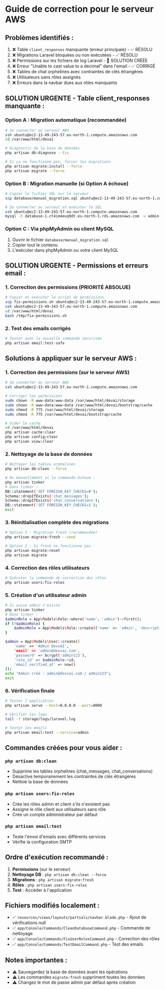 # Guide de correction pour le serveur AWS

## Problèmes identifiés :
1. ❌ Table `client_responses` manquante (erreur principale) - ✅ RÉSOLU
2. ❌ Migrations Laravel bloquées ou non exécutées - ✅ RÉSOLU
3. ❌ Permissions sur les fichiers de log Laravel - 🔧 SOLUTION CRÉÉE
4. ❌ Erreur "Unable to cast value to a decimal" dans l'email - ✅ CORRIGÉ
5. ❌ Tables de chat orphelines avec contraintes de clés étrangères
6. ❌ Utilisateurs sans rôles assignés
7. ❌ Erreurs dans la navbar dues aux rôles manquants

## SOLUTION URGENTE - Table client_responses manquante :

### Option A : Migration automatique (recommandée)
```bash
# Se connecter au serveur AWS
ssh ubuntu@ec2-13-49-243-57.eu-north-1.compute.amazonaws.com
cd /var/www/html/devai

# Diagnostic de la base de données
php artisan db:diagnose --fix

# Si ça ne fonctionne pas, forcer les migrations
php artisan migrate:install --force
php artisan migrate --force
```

### Option B : Migration manuelle (si Option A échoue)
```bash
# Copier le fichier SQL sur le serveur
scp database/manual_migration.sql ubuntu@ec2-13-49-243-57.eu-north-1.compute.amazonaws.com:/tmp/

# Se connecter au serveur et exécuter le SQL
ssh ubuntu@ec2-13-49-243-57.eu-north-1.compute.amazonaws.com
mysql -h database-1.ct4im4euq9dt.eu-north-1.rds.amazonaws.com -u admin -p devsai < /tmp/manual_migration.sql
```

### Option C : Via phpMyAdmin ou client MySQL
1. Ouvrir le fichier `database/manual_migration.sql`
2. Copier tout le contenu
3. L'exécuter dans phpMyAdmin ou votre client MySQL

## SOLUTION URGENTE - Permissions et erreurs email :

### 1. Correction des permissions (PRIORITÉ ABSOLUE)
```bash
# Copier et exécuter le script de permissions
scp fix-permissions.sh ubuntu@ec2-13-49-243-57.eu-north-1.compute.amazonaws.com:/tmp/
ssh ubuntu@ec2-13-49-243-57.eu-north-1.compute.amazonaws.com
cd /var/www/html/devai
bash /tmp/fix-permissions.sh
```

### 2. Test des emails corrigés
```bash
# Tester avec la nouvelle commande sécurisée
php artisan email:test-safe
```

## Solutions à appliquer sur le serveur AWS :

### 1. Correction des permissions (sur le serveur AWS)
```bash
# Se connecter au serveur AWS
ssh ubuntu@ec2-13-49-243-57.eu-north-1.compute.amazonaws.com

# Corriger les permissions
sudo chown -R www-data:www-data /var/www/html/devai/storage
sudo chown -R www-data:www-data /var/www/html/devai/bootstrap/cache
sudo chmod -R 775 /var/www/html/devai/storage
sudo chmod -R 775 /var/www/html/devai/bootstrap/cache

# Vider le cache
cd /var/www/html/devai
php artisan cache:clear
php artisan config:clear
php artisan view:clear
```

### 2. Nettoyage de la base de données
```bash
# Nettoyer les tables orphelines
php artisan db:clean --force

# Ou manuellement si la commande échoue :
php artisan tinker
# Dans tinker :
DB::statement('SET FOREIGN_KEY_CHECKS=0');
Schema::dropIfExists('chat_messages');
Schema::dropIfExists('chat_conversations');
DB::statement('SET FOREIGN_KEY_CHECKS=1');
exit
```

### 3. Réinitialisation complète des migrations
```bash
# Option 1 : Migration fresh (recommandée)
php artisan migrate:fresh --seed

# Option 2 : Si fresh ne fonctionne pas
php artisan migrate:reset
php artisan migrate
```

### 4. Correction des rôles utilisateurs
```bash
# Exécuter la commande de correction des rôles
php artisan users:fix-roles
```

### 5. Création d'un utilisateur admin
```bash
# Si aucun admin n'existe
php artisan tinker
# Dans tinker :
$adminRole = App\Models\Role::where('name', 'admin')->first();
if (!$adminRole) {
    $adminRole = App\Models\Role::create(['name' => 'admin', 'description' => 'Administrateur']);
}

$admin = App\Models\User::create([
    'name' => 'Admin DevsAI',
    'email' => 'admin@devsai.com',
    'password' => bcrypt('admin123'),
    'role_id' => $adminRole->id,
    'email_verified_at' => now()
]);
echo "Admin créé : admin@devsai.com / admin123";
exit
```

### 6. Vérification finale
```bash
# Tester l'application
php artisan serve --host=0.0.0.0 --port=8000

# Vérifier les logs
tail -f storage/logs/laravel.log

# Tester les emails
php artisan email:test --service=admin
```

## Commandes créées pour vous aider :

### `php artisan db:clean`
- Supprime les tables orphelines (chat_messages, chat_conversations)
- Désactive temporairement les contraintes de clés étrangères
- Nettoie la base de données

### `php artisan users:fix-roles`
- Crée les rôles admin et client s'ils n'existent pas
- Assigne le rôle client aux utilisateurs sans rôle
- Crée un compte administrateur par défaut

### `php artisan email:test`
- Teste l'envoi d'emails avec différents services
- Vérifie la configuration SMTP

## Ordre d'exécution recommandé :

1. **Permissions** (sur le serveur)
2. **Nettoyage DB** : `php artisan db:clean --force`
3. **Migrations** : `php artisan migrate:fresh`
4. **Rôles** : `php artisan users:fix-roles`
5. **Test** : Accéder à l'application

## Fichiers modifiés localement :
- ✅ `resources/views/layouts/partials/navbar.blade.php` - Ajout de vérifications null
- ✅ `app/Console/Commands/CleanDatabaseCommand.php` - Commande de nettoyage
- ✅ `app/Console/Commands/FixUserRolesCommand.php` - Correction des rôles
- ✅ `app/Console/Commands/TestEmailCommand.php` - Test des emails

## Notes importantes :
- ⚠️ Sauvegardez la base de données avant les opérations
- ⚠️ Les commandes `migrate:fresh` suppriment toutes les données
- ⚠️ Changez le mot de passe admin par défaut après création
